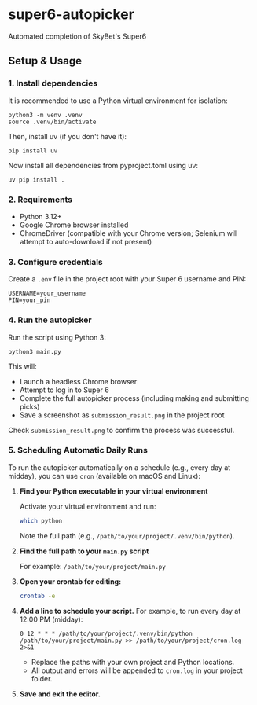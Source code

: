 # super6-autopicker

Automated completion of SkyBet's Super6

## Setup & Usage

### 1. Install dependencies

It is recommended to use a Python virtual environment for isolation:

```
python3 -m venv .venv
source .venv/bin/activate
```

Then, install uv (if you don't have it):

```
pip install uv
```

Now install all dependencies from pyproject.toml using uv:

```
uv pip install .
```

### 2. Requirements
- Python 3.12+
- Google Chrome browser installed
- ChromeDriver (compatible with your Chrome version; Selenium will attempt to auto-download if not present)

### 3. Configure credentials
Create a `.env` file in the project root with your Super 6 username and PIN:

```
USERNAME=your_username
PIN=your_pin
```

### 4. Run the autopicker

Run the script using Python 3:

```
python3 main.py
```

This will:
- Launch a headless Chrome browser
- Attempt to log in to Super 6
- Complete the full autopicker process (including making and submitting picks)
- Save a screenshot as `submission_result.png` in the project root

Check `submission_result.png` to confirm the process was successful.

### 5. Scheduling Automatic Daily Runs

To run the autopicker automatically on a schedule (e.g., every day at midday), you can use `cron` (available on macOS and Linux):

1. **Find your Python executable in your virtual environment**

   Activate your virtual environment and run:
   ```sh
   which python
   ```
   Note the full path (e.g., `/path/to/your/project/.venv/bin/python`).

2. **Find the full path to your `main.py` script**

   For example: `/path/to/your/project/main.py`

3. **Open your crontab for editing:**
   ```sh
   crontab -e
   ```

4. **Add a line to schedule your script.**
   For example, to run every day at 12:00 PM (midday):
   ```
   0 12 * * * /path/to/your/project/.venv/bin/python /path/to/your/project/main.py >> /path/to/your/project/cron.log 2>&1
   ```
   - Replace the paths with your own project and Python locations.
   - All output and errors will be appended to `cron.log` in your project folder.

5. **Save and exit the editor.**
